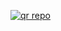 <a href='https://president-md-session-id-0770bba46538.herokuapp.com/' target="_blank"><img alt='qr repo' src='https://img.shields.io/badge/Scan Qr code 1-green?style=for-the-badge&logo=openv&logoColor=white'/></a>

